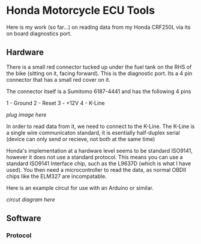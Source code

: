 # Honda Motorcycle ECU Tools

Here is my work (so far...) on reading data from my Honda CRF250L via its on board diagnostics port.

## Hardware

There is a small red connector tucked up under the fuel tank on the RHS of the bike (sitting on it, facing forward). This is the diagnostic port. Its a 4 pin connector that has a small red cover on it.

The connector itself is a Sumitomo 6187-4441 and has the following 4 pins

1 - Ground
2 - Reset
3 - +12V
4 - K-Line

*plug image here*

In order to read data from it, we need to connect to the K-Line. The K-Line is a single wire communicaton standard, it is esentially half-duplex serial (device can only send or recieve, not both at the same time)

Honda's implementation at a hardware level seems to be standard ISO9141, however it does not use a standard protocol. This means you can use a standard ISO9141 Interface chip, such as the L9637D (which is what I have used). You then need a microcontroller to read the data, as normal OBDII chips like the ELM327 are incompatable.

Here is an example circut for use with an Arduino or similar.

*circut diagram here*

## Software

### Protocol

